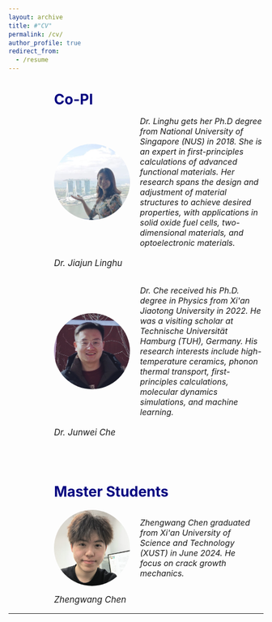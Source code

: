 ```yaml
---
layout: archive
title: #"CV"
permalink: /cv/
author_profile: true
redirect_from:
  - /resume
---
```


<div style="margin-left: 90px;">  
<span style="line-height: 1; font-size:14px;"> <h1 style="color:	#000080;">Co-PI</h1> </span> 

<div style="display: flex; align-items: center; margin-bottom: 20px;">
  <img src="../images/lh2.jpg" alt="Person's Name" style="width: 150px; height: 150px; margin-right: 20px; border-radius: 50%;">
  <em style="font-size: 16px;">Dr. Linghu gets her Ph.D degree from National University of Singapore (NUS) in 2018.  She is an expert in first-principles calculations of advanced functional materials. Her research spans the design and adjustment of material structures to achieve desired properties, with applications in solid oxide fuel cells, two-dimensional materials, and optoelectronic materials. </em>
</div>
 <p class="name" style="font-size:17px;"> <em>Dr. Jiajun Linghu</em> </p>    <br />

 <div style="display: flex; align-items: center; margin-bottom: 20px;">
  <img src="../images/jw.png" alt="Person's Name" style="width: 150px; height: 150px; margin-right: 20px; border-radius: 50%;">
  <em style="font-size: 16px;">Dr. Che received his Ph.D. degree in Physics from Xi'an Jiaotong University in 2022. He was a visiting scholar at Technische Universität Hamburg (TUH), Germany. His research interests include high-temperature ceramics, phonon thermal transport, first-principles calculations, molecular dynamics simulations, and machine learning. </em>
</div>
 <p class="name" style="font-size:17px;"><em>Dr. Junwei Che</em>  </p>  
 
    
  <br /> <br /> 

  
<span style="line-height: 1; font-size:14px;"> <h1 style="color:	#000080;">Master Students</h1> </span> 


<div style="display: flex; justify-content: center;">
  <div style="display: flex; align-items: center; margin-right: 20px;">
    <img src="../images/zw.png" alt="Person's Name" style="width: 150px; height: 150px; margin-right: 20px; border-radius: 50%;">
    <em style="font-size: 16px;">
  Zhengwang Chen graduated from Xi'an University of Science and Technology (XUST) in June 2024. He focus on crack growth mechanics.
</em>

  </div>
 

</div>
     <p class="name" style="font-size:17px;"><em>Zhengwang Chen</em></p>  
</div>








  
---

